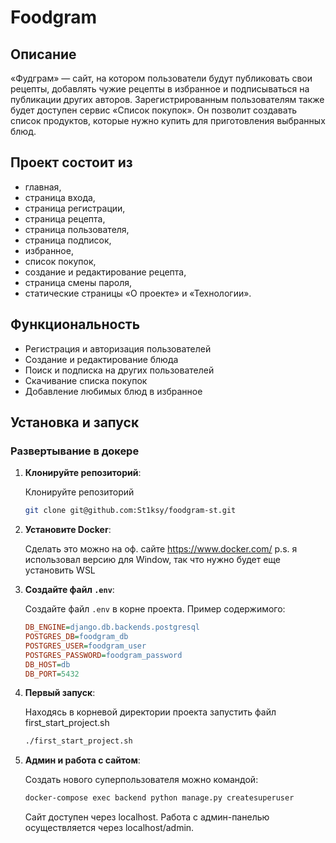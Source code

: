 # Foodgram

## Описание

 «Фудграм» — сайт, на котором пользователи будут публиковать свои рецепты, добавлять чужие рецепты в избранное и подписываться на публикации других авторов. Зарегистрированным пользователям также будет доступен сервис «Список покупок». Он позволит создавать список продуктов, которые нужно купить для приготовления выбранных блюд.

## Проект состоит из

- главная,
- страница входа,
- страница регистрации,
- страница рецепта,
- страница пользователя,
- страница подписок,
- избранное,
- список покупок,
- создание и редактирование рецепта,
- страница смены пароля,
- статические страницы «О проекте» и «Технологии».

## Функциональность

- Регистрация и авторизация пользователей
- Создание и редактирование блюда
- Поиск и подписка на других пользователей
- Скачивание списка покупок
- Добавление любимых блюд в избранное

## Установка и запуск

### Развертывание в докере

1. **Клонируйте репозиторий**:

    Клонируйте репозиторий
    ```bash
    git clone git@github.com:St1ksy/foodgram-st.git
    ```

2. **Установите Docker**:

    Сделать это можно на оф. сайте https://www.docker.com/ 
    p.s. я использовал версию для Window, так что нужно будет еще установить WSL

3. **Создайте файл `.env`**:

    Создайте файл `.env` в корне проекта. Пример содержимого:

    ```ini
    DB_ENGINE=django.db.backends.postgresql
    POSTGRES_DB=foodgram_db
    POSTGRES_USER=foodgram_user
    POSTGRES_PASSWORD=foodgram_password
    DB_HOST=db    
    DB_PORT=5432
    ```

4. **Первый запуск**:

    Находясь в корневой директории проекта запустить файл first_start_project.sh
    ```bash
    ./first_start_project.sh
    ```

5. **Админ и работа с сайтом**:

    Cоздать нового суперпользователя можно командой:

    ```bash
    docker-compose exec backend python manage.py createsuperuser
    ```

    Сайт доступен через localhost.
    Работа с админ-панелью осуществляется через localhost/admin. 